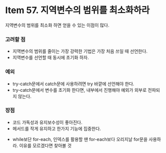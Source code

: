 # Item 57. 지역변수의 범위를 최소화하라

지역변수의 범위를 최소화 하면 얻을 수 있는 이점이 많다.

### 고려할 점

- 지역변수의 범위를 줄이는 가장 강력한 기법은 가장 처음 쓰일 때 선언한다.
- 지역변수를 선언할 때 동시에 초기화 하자.

### 예외

- try-catch문에서 catch문에 사용하려면 try 바깥에 선언해야 한다.
- try-catch문에서 변수를 초기화 한다면, 내부에서 진행해야 예외가 외부로 전파되지 않는다.

### 장점

- 코드 가독성과 유지보수성이 좋아진다.
- 메서드를 작게 유지하고 한가지 기능에 집중한다.

* while보단 for-each, 인덱스를 활용할 땐 for-each보다 오리지날 for문을 사용하라. 이유를 모르겠다면 찾아볼 것
